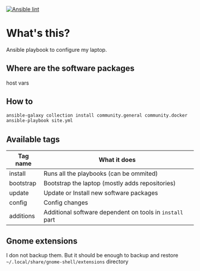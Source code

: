 [![Ansible lint](https://github.com/MonolithProjects/ansible-laptop/workflows/Ansible%20lint/badge.svg)](https://github.com/MonolithProjects/ansible-laptop/actions)

# What's this?

Ansible playbook to configure my laptop.

## Where are the software packages

host vars

## How to

```sh
ansible-galaxy collection install community.general community.docker
ansible-playbook site.yml
```

## Available tags

| Tag name | What it does |
|----------|--------------|
| install | Runs all the playbooks (can be ommited) |
| bootstrap| Bootstrap the laptop (mostly adds repositories) |
| update | Update or Install new software packages |
| config | Config changes |
| additions | Additional software dependent on tools in `install` part |

## Gnome extensions

I don not backup them. But it should be enough to backup and restore `~/.local/share/gnome-shell/extensions` directory
